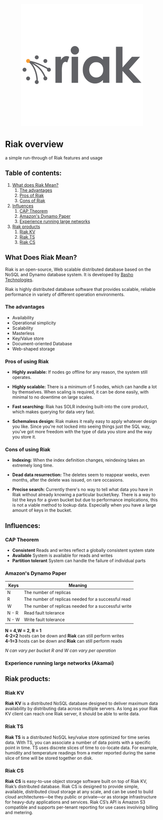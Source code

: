 <p align="center">
<img width="400" height="400" src="img/riak.png">
</p>

# Riak overview
a simple run-through of Riak features and usage

## Table of contents:
1. [What does Riak Mean?](#what-does-riak-mean)
    1. [The advantages](#the-advantages)
    2. [Pros of Riak](#pros-of-using-riak)
    3. [Cons of Riak](#cons-of-using-riak)
2. [Influences](#influences)
    1. [CAP Theorem](#cap-theorem)
    2. [Amazon's Dynamo Paper](#amazons-dynamo-paper)
    3. [Experience running large networks](#experience-running-large-networks-akamai)
4. [Riak products](#riak-products)
    1. [Riak KV](#riak-kv)
    2. [Riak TS](#riak-ts)
    3. [Riak CS](#riak-cs)
## What Does Riak Mean?
Riak is an open-source, Web scalable distributed database based on the NoSQL and Dynamo database system. It is developed by [Basho Technologies](https://riak.com/).

Riak is highly distributed database software that provides scalable, reliable performance in variety of different operation environments. 
 ### The advantages
 - Availability
 - Operational simplicity
 - Scalability
 - Masterless
 - Key/Value store
 - Document-oriented Database
 - Web-shaped storage

 ### Pros of using Riak
 - __Highly available:__ If nodes go offline for any reason, the system still operates.

 - __Highly scalable:__ There is a minimum of 5 nodes, which can handle a lot by themselves. When scaling is required, it can be done easily, with minimal to no downtime on large scales.

 - __Fast searching:__ Riak has SOLR indexing built-into the core product, which makes querying for data very fast.

 - __Schemaless design:__ Riak makes it really easy to apply whatever design you like. Since you're not locked into seeing things just the SQL way, you've got more freedom with the type of data you store and the way you store it.

 ### Cons of using Riak
 - __Indexing:__ When the index definition changes, reindexing takes an extremely long time.
  
 - __Dead data resurrection:__ The deletes seem to reappear weeks, even months, after the delete was issued, on rare occasions.

 - __Precise search:__ Currently there's no way to tell what data you have in Riak without already knowing a particular bucket/key. There is a way to list the keys for a given bucket but due to performance implications, this is not a viable method to lookup data. Especially when you have a large amount of keys in the bucket.

## Influences:

 ### CAP Theorem
 - __Consistent__ Reads and writes reflect a globally consistent system state
 - __Available__ System is available for reads and writes
 - __Partition tolerant__ System can handle the failure of individual parts
 
 ### Amazon's Dynamo Paper
 Keys | Meaning
--- | ---
 N | The number of replicas
 R | The number of replicas needed for a successful read
 W | The number of replicas needed for a successful write
 N - R | Read fault tolerance
 N - W | Write fault tolerance
 
 __N = 4,W = 2, R = 1__ </br>
 __4-2=2__ hosts can be down and __Riak__ can still perform writes </br>
 __4-1=3__ hosts can be down and __Riak__ can still perform reads 
 
 *N can vary per bucket*
 *R and W can vary per operation*


 ### Experience running large networks (Akamai)

## Riak products:

 ### Riak KV
 __Riak KV__ is a distributed NoSQL database designed to deliver maximum data availability by distributing data across multiple servers. As long as your Riak KV client can  reach one Riak server, it should be able to write data.
 
 ### Riak TS
 __Riak TS__ is a distributed NoSQL key/value store optimized for time series data. With TS, you can associate a number of data points with a specific point in time. TS uses discrete slices of time to co-locate data. For example, humidity and temperature readings from a meter reported during the same slice of time will be stored together on disk.
 
 ### Riak CS
 __Riak CS__ is easy-to-use object storage software built on top of Riak KV, Riak’s distributed database. Riak CS is designed to provide simple, available, distributed cloud storage at any scale, and can be used to build cloud architectures—be they public or private—or as storage infrastructure for heavy-duty applications and services. Riak CS’s API is Amazon S3 compatible and supports per-tenant reporting for use cases involving billing and metering.
